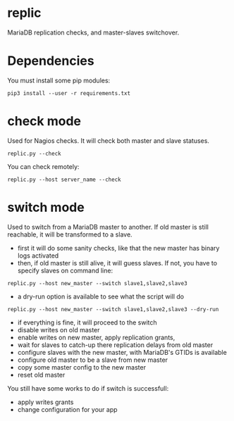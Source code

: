 # replic

MariaDB replication checks, and master-slaves switchover.

# Dependencies

You must install some pip modules:
```
pip3 install --user -r requirements.txt
```

# check mode

Used for Nagios checks. It will check both master and slave statuses.

```
replic.py --check
```

You can check remotely:

```
replic.py --host server_name --check
```

# switch mode

Used to switch from a MariaDB master to another. If old master is still reachable, it will be transformed to a slave.

- first it will do some sanity checks, like that the new master has binary logs activated
- then, if old master is still alive, it will guess slaves. If not, you have to specify slaves on command line:
```
replic.py --host new_master --switch slave1,slave2,slave3
```
- a dry-run option is available to see what the script will do
```
replic.py --host new_master --switch slave1,slave2,slave3 --dry-run
```
- if everything is fine, it will proceed to the switch
- disable writes on old master
- enable writes on new master, apply replication grants, 
- wait for slaves to catch-up there replication delays from old master
- configure slaves with the new master, with MariaDB's GTIDs is available
- configure old master to be a slave from new master
- copy some master config to the new master
- reset old master

You still have some works to do if switch is successfull:
- apply writes grants
- change configuration for your app

